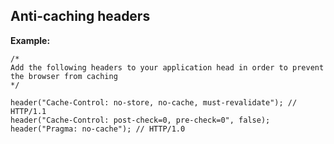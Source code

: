 
Anti-caching headers
-------

**Example:**



	/*
	Add the following headers to your application head in order to prevent the browser from caching
	*/

	header("Cache-Control: no-store, no-cache, must-revalidate"); // HTTP/1.1
	header("Cache-Control: post-check=0, pre-check=0", false);
	header("Pragma: no-cache"); // HTTP/1.0 




	